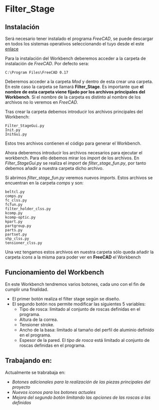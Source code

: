 # Filter_Stage
## Instalación
Será necesario tener instalado el programa *FreeCAD*, se puede descargar en todos los sistemas operativos seleccionando el tuyo desde el este [enlace](https://www.freecadweb.org/downloads.php)

Para la instalación del Workbench deberemos acceder a la carpeta de instalación de *FreeCAD*. Por defecto sera:

	C:\Program Files\FreeCAD 0.17

Deberemos acceder a la carpeta *Mod* y dentro de esta crear una carpeta. 
En este caso la carpeta se llamará **Filter_Stage**.
Es importante que **el nombre de esta carpeta viene fijado por los archivos principales del Workbench**.
Si el nombre de la carpeta es distinto al nombre de los archivos no lo veremos en *FreeCAD*.

Tras crear la carpeta debemos introducir los archivos principales del Workbench:

	Filter_StageGui.py
	Init.py
	InitGui.py

Estos tres archivos contienen el código para generar el Workbench.

Ahora deberemos introducir los archivos necesarios para ejecutar el workbench. Para ello
debemos mirar los *import* de los archivos.
En *Filter_StageGui.py* se realiza el *import* de *filter_stage_fun.py*, por tanto
debemos añadir a nuestra carpeta dicho archivo.

Si abrimos *filter_stage_fun.py* veremos nuevos *imports*. Estos archivos se encuentran en la 
carpeta *comps* y son:

	beltcl.py
	comps.py
	fc_clss.py
	fcfun.py
  	filter_holder_clss.py
	kcomp.py
	kcomp-optic.py
	kpart.py
	partgroup.py
	parts.py
	partset.py
	shp_clss.py
	tensioner_clss.py

Una vez tengamos estos archivos en nuestra carpeta sólo queda añadir la carpeta *icons* a la misma para poder ver en **FreeCAD** el Workbench

## Funcionamiento del Workbench
En este Workbench tendremos varios botones, cada uno con el fin de cumplir una finalidad.
- El primer botón realiza el filter stage según se diseño.
- El segundo botón nos permite modificar las siguientes 5 variables:
  - Tipo de rosca: limitado al conjunto de roscas definidas en el programa.
  - Altura de la correa.
  - Tensioner stroke.
  - Ancho de la basa: limitado al tamaño del perfil de aluminio definido en el programa.
  - Espesor de la pared.
El *tipo de rosca* está limitado al conjunto de roscas definidas en el programa.

## Trabajando en:
Actualmente se trabrabaja en:
- *Botones adicionales para la realización de las piezas principales del proyecto*
- *Nuevos iconos para los botones actuales*
- *Mejora del segundo botón limitando las opciones de las roscas a las definidas*

